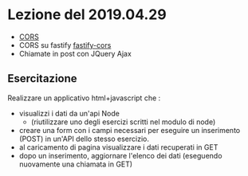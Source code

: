 # Lezione del 2019.04.29

* [CORS](https://developer.mozilla.org/en-US/docs/Web/HTTP/CORS)
* CORS su fastify [fastify-cors](https://github.com/fastify/fastify-cors)
* Chiamate in post con JQuery Ajax

## Esercitazione

Realizzare un applicativo html+javascript che :
* visualizzi i dati da un'api Node 
  * (riutilizzare uno degli esercizi scritti nel modulo di node)
* creare una form con i campi necessari per eseguire un inserimento (POST) in un'API dello stesso esercizio.
* al caricamento di pagina visualizzare i dati recuperati in GET
* dopo un inserimento, aggiornare l'elenco dei dati (eseguendo nuovamente una chiamata in GET)